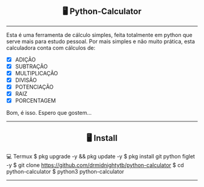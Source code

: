 # <h2 align="center">🖥 Python-Calculator</h2>
---------------------------------------------------------------------------

Esta é uma ferramenta de cálculo simples, feita totalmente em python que serve mais para estudo pessoal.
Por mais simples e não muito prática, esta calculadora conta com cálculos de:

- [x] ADIÇÃO
- [x] SUBTRAÇÃO
- [x] MULTIPLICAÇÃO
- [x] DIVISÃO
- [x] POTENCIAÇÃO 
- [x] RAIZ
- [x] PORCENTAGEM

Bom, é isso. Espero que gostem...

---------------------------------------------------------------------------

<h2 align="center">🖥 Install</h2>

💻 Termux
$ pkg upgrade -y && pkg update -y
$ pkg install git python figlet -y
$ git clone https://github.com/drmidnightytb/python-calculator
$ cd python-calculator
$ python3 python-calculator

---------------------------------------------------------------------------
